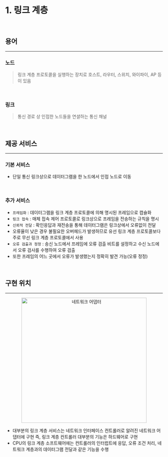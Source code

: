 # 1. 링크 계층

<br>

## 용어

---

### 노드
> 링크 계층 프로토콜을 실행하는 장치로 호스트, 라우터, 스위치, 와이파이, AP 등이 있음

<br>

### 링크
> 통신 경로 상 인접한 노드들을 연셜하는 통신 채널

<br>

## 제공 서비스

---

### 기본 서비스
 - 단일 통신 링크상으로 데이터그램을 한 노드에서 인접 노드로 이동

<br>

### 추가 서비스
 - `프레임화` : 데이터그램을 링크 계층 프로토콜에 의해 명시된 프레임으로 캡슐화
 - `링크 접속` : 매체 접속 제어 프로토콜로 링크상으로 프레임을 전송하는 규칙을 명시
 - `신뢰적 전달` : 확인응답과 재전송을 통해 데이터그램은 링크상에서 오류없이 전달
 - 오류율이 낮은 경우 불필요한 오버헤드가 발생하므로 유선 링크 계층 프로토콜보다 주로 무선 링크 계층 프로토콜에서 사용
 - `오류 검출과 정정` : 송신 노드에서 프레임에 오류 검출 비트를 설정하고 수신 노드에서 오류 검사를 수행하여 오류 검출
 - 또한 프레임의 어느 곳에서 오류가 발생했는지 정확히 발견 가능(오류 정정)

<br>

## 구현 위치

---

<p align="center"><img width="400" alt="네트워크 어댑터" src="https://user-images.githubusercontent.com/76640167/214023089-1ac99788-3cb3-461c-96df-e507f658a255.png">

- 대부분의 링크 계층 서비스는 네트워크 인터페이스 컨트롤러로 알려진 네트워크 어댑터에 구현
즉, 링크 계층 컨트롤러 대부분의 기능은 하드웨어로 구현
- CPU의 링크 계층 소프트웨어에는 컨트롤러의 인터럽트에 응답, 오류 조건 처리, 네트워크 계층과의 데이터그램 전달과 같은 기능을 수행
